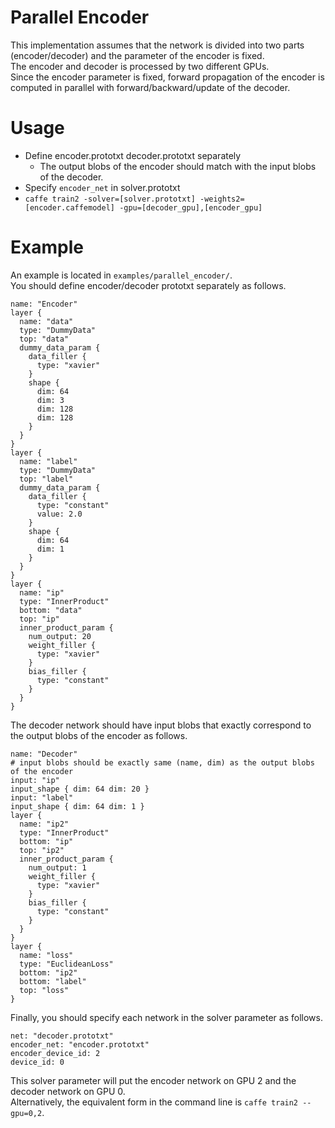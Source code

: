 # Parallel Encoder
This implementation assumes that the network is divided into two parts (encoder/decoder) and the parameter of the encoder is fixed. <br>
The encoder and decoder is processed by two different GPUs. <br>
Since the encoder parameter is fixed, forward propagation of the encoder is computed in parallel with forward/backward/update of the decoder. 
# Usage
* Define encoder.prototxt decoder.prototxt separately
  * The output blobs of the encoder should match with the input blobs of the decoder. 
* Specify `encoder_net` in solver.prototxt
* `caffe train2 -solver=[solver.prototxt] -weights2=[encoder.caffemodel] -gpu=[decoder_gpu],[encoder_gpu]` 

# Example
An example is located in `examples/parallel_encoder/`. <br>
You should define encoder/decoder prototxt separately as follows.
```
name: "Encoder"
layer {
  name: "data"
  type: "DummyData"
  top: "data"
  dummy_data_param {
    data_filler {
      type: "xavier"
    }
    shape {
      dim: 64
      dim: 3
      dim: 128
      dim: 128
    }
  }
}
layer {
  name: "label"
  type: "DummyData"
  top: "label"
  dummy_data_param {
    data_filler {
      type: "constant"
      value: 2.0
    }
    shape {
      dim: 64
      dim: 1
    }
  }
}
layer {
  name: "ip"
  type: "InnerProduct"
  bottom: "data"
  top: "ip"
  inner_product_param {
    num_output: 20
    weight_filler {
      type: "xavier"
    }
    bias_filler {
      type: "constant"
    }
  }
}
```

The decoder network should have input blobs that exactly correspond to the output blobs of the encoder as follows.
```
name: "Decoder"
# input blobs should be exactly same (name, dim) as the output blobs of the encoder
input: "ip"
input_shape { dim: 64 dim: 20 }
input: "label"
input_shape { dim: 64 dim: 1 }
layer {
  name: "ip2"
  type: "InnerProduct"
  bottom: "ip"
  top: "ip2"
  inner_product_param {
    num_output: 1
    weight_filler {
      type: "xavier"
    }
    bias_filler {
      type: "constant"
    }
  }
}
layer {
  name: "loss"
  type: "EuclideanLoss"
  bottom: "ip2"
  bottom: "label"
  top: "loss"
}
```
Finally, you should specify each network in the solver parameter as follows.
```
net: "decoder.prototxt"
encoder_net: "encoder.prototxt"
encoder_device_id: 2
device_id: 0
```
This solver parameter will put the encoder network on GPU 2 and the decoder network on GPU 0. <br>
Alternatively, the equivalent form in the command line is `caffe train2 --gpu=0,2`.
